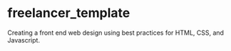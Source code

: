 # freelancer_template

Creating a front end web design using best practices for HTML, CSS, and Javascript. 
